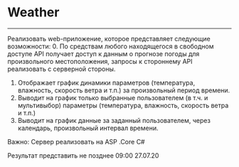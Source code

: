 # Weather

---

Реализовать web-приложение, которое представляет следующие возможности:
0. По средствам любого находящегося в свободном доступе API получает доступ к данным о прогнозе погоды для произвольного местоположения, запросы к стороннему API реализовать с серверной стороны.
1. Отображает график динамики параметров (температура, влажность, скорость ветра и т.п.) за произвольный период времени.
2. Выводит на график только выбранные пользователем (в т.ч. и мультивыбор) параметры (температура, влажность, скорость ветра и т.п.)
3. Выводит на график данные за заданный пользователем, через календарь, произвольный интервал времени.

Важно: Сервер реализовать на ASP .Core С#

Результат представить не позднее 09:00 27.07.20
